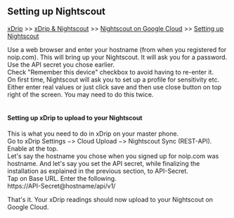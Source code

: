 ## Setting up Nightscout  
[xDrip](../../README.md) >> [xDrip & Nightscout](../Nightscout_page) >> [Nightscout on Google Cloud](./NS_GoogleCloud) >> [Setting up Nightscout](./NS_setup)  
  
Use a web browser and enter your hostname (from when you registered for noip.com).  This will bring up your Nightscout.  It will ask you for a password.  Use the API secret you chose earlier.  
Check "Remember this device" checkbox to avoid having to re-enter it.  
On first time, Nightscout will ask you to set up a profile for sensitivity etc.  Either enter real values or just click save and then use close button on top right of the screen.  You may need to do this twice.  
<br/>  
  
#### **Setting up xDrip to upload to your Nightscout**  
  
This is what you need to do in xDrip on your master phone.  
Go to xDrip Settings &#8722;> Cloud Upload &#8722;> Nightscout Sync (REST-API).  
Enable at the top.  
Let's say the hostname you chose when you signed up for noip.com was hostname.  And let's say you set the API secret, while finalizing the installation as explained in the previous section, to API-Secret.   
Tap on Base URL.  Enter the following.  
https://API-Secret@hostname/api/v1/  
  
That's it.  Your xDrip readings should now upload to your Nightscout on Google Cloud.  
  
